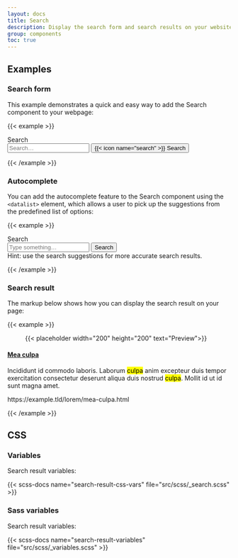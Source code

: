 ```yaml
---
layout: docs
title: Search
description: Display the search form and search results on your website.
group: components
toc: true
---
```


## Examples

### Search form
This example demonstrates a quick and easy way to add the Search component to your webpage:

{{< example >}}
<form class="search-form">
  <label for="search-form-keywords">Search</label>

  <div class="search-form-inputs">
    <input type="search" id="search-form-keywords" name="keywords" placeholder="Search…">
    <button type="submit">
      {{< icon name="search" >}}
      <span class="visually-hidden">Search</span>
    </button>
  </div>
</form>
{{< /example >}}

### Autocomplete
You can add the autocomplete feature to the Search component using the `<datalist>` element, which allows a user to pick up the suggestions from the predefined list of options:

{{< example >}}
<form class="search-form">
  <label for="search-form-keywords">Search</label>

  <div class="search-form-inputs">
    <input type="search" list="search-autocomplete" id="search-form-keywords" name="keywords" placeholder="Type something…" autocomplete="off">
    <button type="submit">Search</button>
  </div>

  <div class="form-text">Hint: use the search suggestions for more accurate search results.</div>

  <datalist id="search-autocomplete">
    <option value="Chocolate"></option>
    <option value="Coconut"></option>
    <option value="Mint"></option>
    <option value="Strawberry"></option>
    <option value="Vanilla"></option>
  </datalist>
</form>
{{< /example >}}

### Search result
The markup below shows how you can display the search result on your page:

{{< example >}}
<div class="search-result">
  <figure class="search-result-image">
    {{< placeholder width="200" height="200" text="Preview">}}
  </figure>

  <div class="search-result-content">
    <h4><a href="#">Mea culpa</a></h4>
    <p>Incididunt id commodo laboris. Laborum <mark>culpa</mark> anim excepteur duis tempor exercitation consectetur deserunt aliqua duis nostrud <mark>culpa</mark>. Mollit id ut id sunt magna amet.</p>
    <p class="search-result-url">https://example.tld/lorem/mea-culpa.html</p>
  </div>
</div>
{{< /example >}}

## CSS

### Variables

Search result variables:

{{< scss-docs name="search-result-css-vars" file="src/scss/_search.scss" >}}

### Sass variables

Search result variables:

{{< scss-docs name="search-result-variables" file="src/scss/_variables.scss" >}}
